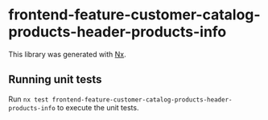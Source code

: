 # frontend-feature-customer-catalog-products-header-products-info

This library was generated with [Nx](https://nx.dev).

## Running unit tests

Run `nx test frontend-feature-customer-catalog-products-header-products-info` to execute the unit tests.
